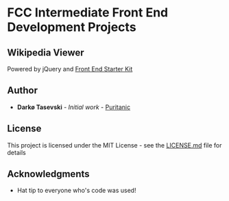 # FCC Intermediate Front End Development Projects

## Wikipedia Viewer






Powered by jQuery and [Front End Starter Kit](https://github.com/Puritanic/Frontend-Starter-Kit)
## Author

* **Darkø Tasevski** - *Initial work* - [Puritanic](https://github.com/Puritanic)

## License

This project is licensed under the MIT License - see the [LICENSE.md](LICENSE.md) file for details

## Acknowledgments

* Hat tip to everyone who's code was used!
